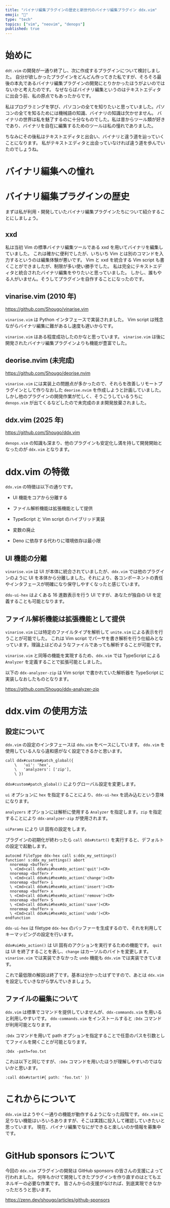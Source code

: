 ```yaml
---
title: "バイナリ編集プラグインの歴史と新世代のバイナリ編集プラグイン ddx.vim"
emoji: "🔎"
type: "tech"
topics: ["vim", "neovim", "denops"]
published: true
---
```


# 始めに

`ddt.vim` の開発が一通り終了し、次に作成するプラグインについて検討しました。
自分が欲しかったプラグインをどんどん作ってきた私ですが、そろそろ最後の本丸であるバイナリ編集プラグインの開発にとりかかったほうがよいのではないかと考えたのです。
なぜならばバイナリ編集というのはテキストエディタに出会う前、私の原点でもあったからです。

私はプログラミングを学び、パソコンの全てを知りたいと思っていました。パソコンの全てを知るためには機械語の知識、バイナリの知識は欠かせません。
バイナリの世界は私を魅了するのに十分なものでした。私は昔からツール類が好きであり、バイナリを自在に編集するためのツールは私の憧れでありました。

ちなみにその後私はテキストエディタと出会い、バイナリと違う道を辿っていくことになります。
私がテキストエディタと出会っていなければ違う道を歩んでいたのでしょうね。


# バイナリ編集への憧れ


# バイナリ編集プラグインの歴史

まずは私が利用・開発していたバイナリ編集プラグインたちについて紹介することにしましょう。

## xxd

私は当初 Vim の標準バイナリ編集ツールである xxd を用いてバイナリを編集していました。
これは確かに便利でしたが、いちいち Vim とは別のコマンドを入力するというのは編集体験が悪いです。
Vim と xxd を統合する Vim script も書くことができましたが、制限が多い使い勝手でした。
私は完全にテキストエディタと統合されたバイナリ編集をやりたいと思っていました。
しかし、誰もやる人がいません。そうしてプラグインを自作することになったのです。


## vinarise.vim (2010 年)

https://github.com/Shougo/vinarise.vim

`vinarise.vim` は Python インタフェースで実装されました。
Vim script は残念ながらバイナリ編集に難があるし速度も遅いからです。

`vinarise.vim` はある程度成功したのかなと思っています。
`vinarise.vim` は後に開発されたバイナリ編集プラグインよりも機能が豊富でした。


## deorise.nvim (未完成)

https://github.com/Shougo/deorise.nvim

`vinarise.vim` には実装上の問題点が多かったので、それらを改善しリモートプラグインとして作りなおした `deorise.nvim` を作成しようと計画していました。
しかし他のプラグインの開発作業が忙しく、そうこうしているうちに `denops.vim` が出てくるなどしたので未完成のまま開発放棄されました。


## ddx.vim (2025 年)

https://github.com/Shougo/ddx.vim

`denops.vim` の知識も深まり、他のプラグインも安定化し満を持して開発開始となったのが `ddx.vim` となります。


# ddx.vim の特徴

`ddx.vim` の特徴は以下の通りです。

* UI 機能をコアから分離する

* ファイル解析機能は拡張機能として提供

* TypeScript と Vim script のハイブリッド実装

* 変数の廃止

* Deno に依存する代わりに環境依存は最小限


## UI 機能の分離

`vinarise.vim` は UI が本体に統合されていましたが、`ddx.vim` では他のプラグインのように UI を本体から分離しました。それにより、各コンポーネントの責任やインタフェースが明確になり保守しやすくなったと感じています。

`ddu-ui-hex` はよくある 16 進数表示を行う UI ですが、あなたが独自の UI を定義することも可能となります。


## ファイル解析機能は拡張機能として提供

`vinarise.vim` には特定のファイルタイプを解析して `unite.vim` による表示を行うことが可能でした。
これは Vim script でパーサを書き解析を行う仕組みとなっています。理論上はどのようなファイルであっても解析することが可能です。

`vinarise.vim` と同等の機能を実現するため、`ddx.vim` では TypeScript による `Analyzer` を定義することで拡張可能としました。

以下の `ddx-analyzer-zip` は Vim script で書かれていた解析器を TypeScript に実装しなおしたものとなります。

https://github.com/Shougo/ddx-analyzer-zip


# ddx.vim の使用方法

## 設定について

`ddx.vim` の設定のインタフェースは `ddu.vim` をベースにしています。
`ddu.vim` を使用している人なら違和感がなく設定できるかと思います。

```vim
call ddx#custom#patch_global({
    \   'ui': 'hex',
    \   'analyzers': ['zip'],
    \ })
```

`ddx#custom#patch_global()` によりグローバル設定を変更します。

`ui` オプションに `hex` を指定することにより、`ddx-ui-hex` を読み込むという意味になります。

`analyzers` オプションには解析に使用する `Analyzer` を指定します。`zip` を指定することにより `ddx-analyzer-zip` が使用されます。

`uiParams` により UI 固有の設定をします。

プラグインの初期化が終わったら `call ddx#start()` を実行すると、デフォルトの設定で起動します。

```vim
autocmd FileType ddx-hex call s:ddx_my_settings()
function! s:ddx_my_settings() abort
  nnoremap <buffer> q
  \ <Cmd>call ddx#ui#hex#do_action('quit')<CR>
  nnoremap <buffer> r
  \ <Cmd>call ddx#ui#hex#do_action('change')<CR>
  nnoremap <buffer> i
  \ <Cmd>call ddx#ui#hex#do_action('insert')<CR>
  nnoremap <buffer> x
  \ <Cmd>call ddx#ui#hex#do_action('remove')<CR>
  nnoremap <buffer> S
  \ <Cmd>call ddx#ui#hex#do_action('save')<CR>
  nnoremap <buffer> u
  \ <Cmd>call ddx#ui#hex#do_action('undo')<CR>
endfunction
```

`ddx-ui-hex` は filetype `ddx-hex` のバッファーを生成するので、それを利用してキーマッピングの設定を行います。

`ddx#ui#do_action()` は UI 固有のアクションを実行するための機能です。
`quit` は UI を終了することを表し、`change` はカーソルのバイトを変更します。
`vinarise.vim` では実装できなかった `undo` 機能も `ddx.vim` では実装できています。

これで最低限の解説は終了です。基本は分かったはずですので、あとは `ddx.vim` を設定していきながら学んでいきましょう。


## ファイルの編集について

`ddx.vim` は標準でコマンドを提供していませんが、`ddx-commands.vim` を用いると利用しやすいです。
`ddx-commands.vim` をインストールすると `:Ddx` コマンドが利用可能となります。

`:Ddx` コマンドを用いて path オプションを指定することで任意のパスを引数としてファイルを開くことが可能となります。

```vim
:Ddx -path=foo.txt
```

これは以下と同じですが、`:Ddx` コマンドを用いたほうが理解しやすいのではないかと思います。

```vim
:call ddx#start(#{ path: 'foo.txt' })
```


# これからについて

`ddx.vim` はようやく一通りの機能が動作するようになった段階です。`ddx.vim` に足りない機能はいろいろありますが、そこは実践に投入して確認していきたいと思っています。
現在、バイナリ編集でなにができると楽しいのか情報を募集中です。


# GitHub sponsors について

今回の `ddx.vim` プラグインの開発は GitHub sponsors の皆さんの支援によって行われました。
何年もかけて開発してきたプラグインを作り直すのはとてもエネルギーの必要な作業です。
皆さんからの支援がなければ、到底実現できなかっただろうと思います。

https://zenn.dev/shougo/articles/github-sponsors
